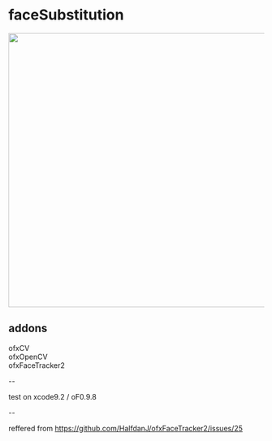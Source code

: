 # faceSubstitution
  <img src="/faceSubstitutionOFXFT2.gif?raw=true" width="540px">
  
## addons
ofxCV    
ofxOpenCV  
ofxFaceTracker2 

--

test on xcode9.2 / oF0.9.8

--

reffered from <https://github.com/HalfdanJ/ofxFaceTracker2/issues/25>

